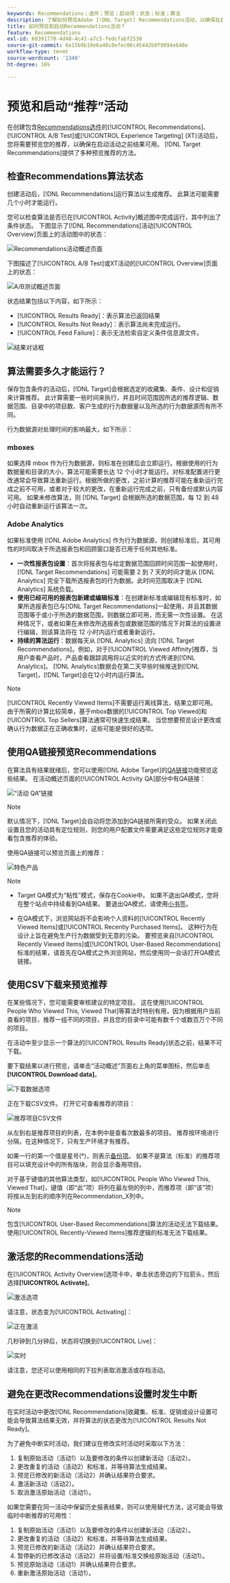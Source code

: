 ```yaml
---
keywords: Recommendations；选件；预览；启动项；状态；标准；算法
description: 了解如何预览Adobe [!DNL Target] Recommendations活动，以确保在启动活动之前结果可用。
title: 如何预览和启动Recommendations活动？
feature: Recommendations
exl-id: 60391778-4d48-4c41-a7c5-fedcfabf2530
source-git-commit: 6e15b9b10e6a40c8efec06c45442b0f9894e648e
workflow-type: tm+mt
source-wordcount: '1340'
ht-degree: 16%

---
```


# 预览和启动“推荐”活动

在创建包含[Recommendations选件](/help/main/c-recommendations/recommendations-as-an-offer.md)的[!UICONTROL Recommendations]、[!UICONTROL A/B Test]或[!UICONTROL Experience Targeting] (XT)活动后，您将需要预览您的推荐，以确保在启动活动之前结果可用。 [!DNL Target Recommendations]提供了多种预览推荐的方法。

## 检查Recommendations算法状态

创建活动后，[!DNL Recommendations]运行算法以生成推荐。 此算法可能需要几个小时才能运行。

您可以检查算法是否已在[!UICONTROL Activity]概述图中完成运行，其中列出了条件状态。 下图显示了[!DNL Recommendations]活动[!UICONTROL Overview]页面上的活动图中的状态：

![Recommendations活动概述页面](/help/main/c-recommendations/t-create-recs-activity/assets/recs-overview.png)

下图描述了[!UICONTROL A/B Test]或XT活动的[!UICONTROL Overview]页面上的状态：

![A/B测试概述页面](/help/main/c-recommendations/t-create-recs-activity/assets/ab-overview.png)

状态结果包括以下内容，如下所示：

* [!UICONTROL Results Ready]：表示算法已返回结果
* [!UICONTROL Results Not Ready]：表示算法尚未完成运行。
* [!UICONTROL Feed Failure]：表示无法检索自定义条件信息源文件。

![结果对话框](/help/main/c-recommendations/c-algorithms/assets/criteria_status_multi.png)

## 算法需要多久才能运行？

保存包含条件的活动后，[!DNL Target]会根据选定的收藏集、条件、设计和促销来计算推荐。 此计算需要一些时间来执行，并且时间范围因所选的推荐逻辑、数据范围、目录中的项目数、客户生成的行为数据量以及所选的行为数据源而有所不同。

行为数据源对处理时间的影响最大，如下所示：

### mboxes

如果选择 mbox 作为行为数据源，则标准在创建后会立即运行。根据使用的行为数据量和目录的大小，算法可能需要长达 12 个小时才能运行。对标准配置进行更改通常会导致算法重新运行。根据所做的更改，之前计算的推荐可能在重新运行完成之前不可用，或者对于较大的更改，在重新运行完成之前，只有备份或默认内容可用。 如果未修改算法，则 [!DNL Target] 会根据所选的数据范围，每 12 到 48 小时自动重新运行该算法一次。

### Adobe Analytics

如果标准使用 [!DNL Adobe Analytics] 作为行为数据源，则创建标准后，其可用性的时间取决于所选报表包和回顾窗口是否已用于任何其他标准。

* **一次性报表包设置**：首次将报表包与给定数据范围回顾时间范围一起使用时，[!DNL Target Recommendations] 可能需要 2 到 7 天的时间才能从 [!DNL Analytics] 完全下载所选报表包的行为数据。此时间范围取决于 [!DNL Analytics] 系统负载。
* **使用已经可用的报表包新建或编辑标准**：在创建新标准或编辑现有标准时，如果所选报表包已与[!DNL Target Recommendations]一起使用，并且其数据范围等于或小于所选的数据范围，则数据立即可用，而无需一次性设置。 在这种情况下，或者如果在未修改所选报表包或数据范围的情况下对算法的设置进行编辑，则该算法将在 12 小时内运行或者重新运行。
* **持续的算法运行**：数据每天从 [!DNL Analytics] 流向 [!DNL Target Recommendations]。例如，对于[!UICONTROL Viewed Affinity]推荐，当用户查看产品时，产品查看跟踪调用将以近实时的方式传递到[!DNL Analytics]。 [!DNL Analytics]数据会在第二天早些时候推送到[!DNL Target]，[!DNL Target]会在12小时内运行算法。

>[!NOTE]
>
>[!UICONTROL Recently Viewed Items]不需要运行离线算法，结果立即可用。 由于所需的计算比较简单，基于mbox数据的[!UICONTROL Top Viewed]和[!UICONTROL Top Sellers]算法通常可快速生成结果。 当您想要预览设计更改或确认行为数据正在正确收集时，这些可能是很好的选项。

## 使用QA链接预览Recommendations

在算法具有结果就绪后，您可以使用[!DNL Adobe Target]的[QA链接](/help/main/c-activities/c-activity-qa/activity-qa.md)功能预览这些结果。 在活动概述页面的[!UICONTROL Activity QA]部分中有QA链接：

![“活动 QA”链接](/help/main/c-recommendations/t-create-recs-activity/assets/qa-link.png)

>[!NOTE]
>
>默认情况下，[!DNL Target]会自动将您添加到QA链接所需的受众。 如果关闭此设置且您的活动具有定位规则，则您的用户配置文件需要满足这些定位规则才能查看包含推荐的体验。

使用QA链接可以预览页面上的推荐：

![特色产品](/help/main/c-recommendations/t-create-recs-activity/assets/featured-products.png)

>[!NOTE]
>
>* Target QA模式为“粘性”模式，保存在Cookie中。 如果不退出QA模式，您将在整个站点中持续看到QA结果。 要退出QA模式，请使用[小书签](/help/main/c-activities/c-activity-qa/activity-qa-bookmark.md)。
>
>* 在QA模式下，浏览网站将不会影响个人资料的[!UICONTROL Recently Viewed Items]或[!UICONTROL Recently Purchased Items]。 这种行为在设计上旨在避免生产行为数据受到无意的污染。 要预览来自[!UICONTROL Recently Viewed Items]或[!UICONTROL User-Based Recommendations]标准的结果，请首先在QA模式之外浏览网站，然后使用同一会话打开QA模式链接。

## 使用CSV下载来预览推荐

在某些情况下，您可能需要审核建议的特定项目。 这在使用[!UICONTROL People Who Viewed This, Viewed That]等算法时特别有用，因为根据用户当前查看的项目，推荐一组不同的项目，并且您的目录中可能有数千个或数百万个不同的项目。

在活动中至少显示一个算法的[!UICONTROL Results Ready]状态之前，结果不可下载。

要下载结果以进行预览，请单击“活动概述”页面右上角的菜单图标，然后单击&#x200B;**[!UICONTROL Download data]**。

![下载数据选项](/help/main/c-recommendations/t-create-recs-activity/assets/download-data.png)

正在下载CSV文件。 打开它可查看推荐的项目：

![推荐项目CSV文件](/help/main/c-recommendations/t-create-recs-activity/assets/recommended-items.png)

从左到右是推荐项目的列表，在本例中是查看次数最多的项目。 推荐按环境进行分隔，在这种情况下，只有生产环境才有推荐。

如果一行的第一个值是星号(*)，则表示[备份项](/help/main/c-recommendations/c-algorithms/backup-recs.md)。 如果不是算法（标准）的推荐项目可以填充设计中的所有版块，则会显示备用项目。

对于基于键值的其他算法类型，如[!UICONTROL People Who Viewed This, Viewed That]，键值（即“此”项）将列在最左侧的列中，而推荐项（即“该”项）将按从左到右的顺序列在Recommendation_X列中。

>[!NOTE]
>
>包含[!UICONTROL User-Based Recommendations]算法的活动无法下载结果。 使用[!UICONTROL Recently-Viewed Items]推荐逻辑的标准无法下载结果。

## 激活您的Recommendations活动

在[!UICONTROL Activity Overview]选项卡中，单击状态旁边的下拉箭头，然后选择&#x200B;**[!UICONTROL Activate]**。

![激活选项](/help/main/c-recommendations/t-create-recs-activity/assets/activate.png)

请注意，状态变为[!UICONTROL Activating]：

![正在激活](/help/main/c-recommendations/t-create-recs-activity/assets/activating.png)

几秒钟到几分钟后，状态将切换到[!UICONTROL Live]：

![实时](/help/main/c-recommendations/t-create-recs-activity/assets/live.png)

请注意，您还可以使用相同的下拉列表取消激活或存档活动。

## 避免在更改Recommendations设置时发生中断

在实时活动中更改[!DNL Recommendations]收藏集、标准、促销或设计设置可能会导致算法结果无效，并将算法的状态更改为[!UICONTROL Results Not Ready]。

为了避免中断实时活动，我们建议在修改实时活动时采取以下方法：

1. 复制原始活动（活动1）以及要修改的条件以创建新活动（活动2）。
1. 更改重复的活动（活动2）和标准，并等待算法生成结果。
1. 预览已修改的新活动（活动2）并确认结果符合要求。
1. 激活新活动（活动2）。
1. 取消激活原始活动（活动1）。

如果您需要在同一活动中保留历史报表结果，则可以使用替代方法，这可能会导致临时中断推荐的可用性：

1. 复制原始活动（活动1）以及要修改的条件以创建新活动（活动2）。
1. 更改重复的活动（活动2）和标准，并等待算法生成结果。
1. 预览已修改的新活动（活动2）并确认结果符合要求。
1. 暂停新的已修改活动（活动2）并将设置/标准交换给原始活动（活动1）。
1. 预览原始活动（活动1）并确认结果符合要求。
1. 重新激活原始活动（活动1）。
